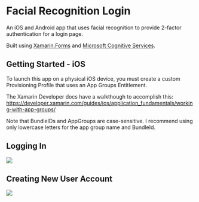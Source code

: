 # Facial Recognition Login
An iOS and Android app that uses facial recognition to provide 2-factor authentication for a login page. 

Built using [Xamarin.Forms](https://www.xamarin.com/forms) and [Microsoft Cognitive Services](https://azure.microsoft.com/en-us/services/cognitive-services/face/).

## Getting Started - iOS

To launch this app on a physical iOS device, you must create a custom Provisioning Profile that uses an App Groups Entitlement. 

The Xamarin Developer docs have a walkthough to accomplish this: https://developer.xamarin.com/guides/ios/application_fundamentals/working-with-app-groups/

Note that BundleIDs and AppGroups are case-sensitive. I recommend using only lowercase letters for the app group name and BundleId.

## Logging In
![](https://github.com/brminnick/Videos/blob/master/FacialRecognitionLogin/LoginDemo.gif)

## Creating New User Account
![](https://github.com/brminnick/Videos/blob/master/FacialRecognitionLogin/CreateUserDemo.gif)
